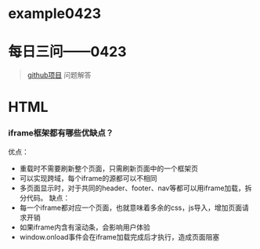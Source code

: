 # example0423
# 每日三问——0423
> [github项目](https://github.com/haizlin/fe-interview?utm_source=ZHShareTargetIDMore&utm_medium=social&utm_oi=750848792785354752) 问题解答
# HTML
### iframe框架都有哪些优缺点？
优点：
* 重载时不需要刷新整个页面，只需刷新页面中的一个框架页
* 可以实现跨域，每个iframe的源都可以不相同
* 多页面显示时，对于共同的header、footer、nav等都可以用iframe加载，拆分代码。
缺点：
* 每一个iframe都对应一个页面，也就意味着多余的css，js导入，增加页面请求开销
* 如果iframe内含有滚动条，会影响用户体验
* window.onload事件会在iframe加载完成后才执行，造成页面阻塞
